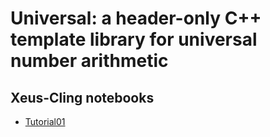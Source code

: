 # Universal: a header-only C++ template library for universal number arithmetic

## Xeus-Cling notebooks

* [Tutorial01](https://mybinder.org/v2/gh/stillwater-sc/universal-notebook/master?filepath=notebooks%2Ftutorial01.ipynb)
